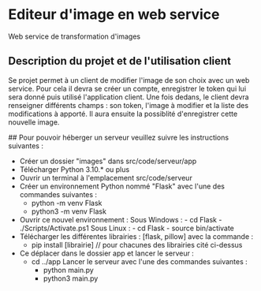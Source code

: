 # Editeur d'image en web service
Web service de transformation d'images


## Description du projet et de l'utilisation client

Se projet permet à un client de modifier l'image de son choix avec un web service.
Pour cela il devra se créer un compte, enregistrer le token qui lui sera donné puis utilisé l'application client.
Une fois dedans, le client devra renseigner différents champs : son token, l'image à modifier et la liste des modifications à apporté.
Il aura ensuite la possiblité d'enregistrer cette nouvelle image.




## Pour pouvoir héberger un serveur veuillez suivre les instructions suivantes :
 - Créer un dossier "images" dans src/code/serveur/app
 - Télécharger Python 3.10.* ou plus
 - Ouvrir un terminal à l'emplacement src/code/serveur
 - Créer un environnement Python nommé "Flask" avec l'une des commandes suivantes : 
    - python -m venv Flask
    - python3 -m venv Flask
 - Ouvrir ce nouvel environnement :
    Sous Windows :
        - cd Flask
        - ./Scripts/Activate.ps1
    Sous Linux :
        - cd Flask
        - source bin/activate
 - Télécharger les différentes librairies : [flask, pillow] avec la commande :
    - pip install [librairie] // pour chacunes des librairies cité ci-dessus
 - Ce déplacer dans le dossier app et lancer le serveur : 
    - cd ../app
    Lancer le serveur avec l'une des commandes suivantes :
        - python main.py
        - python3 main.py